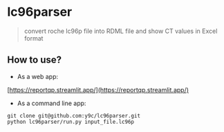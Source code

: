 # lc96parser

> convert roche lc96p file into RDML file and show CT values in Excel format

## How to use?

- As a web app:

[https://reportqp.streamlit.app/](https://reportqp.streamlit.app/)

- As a command line app:

```
git clone git@github.com:y9c/lc96parser.git
python lc96parser/run.py input_file.lc96p
```
